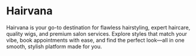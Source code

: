 # Hairvana
 Hairvana is your go-to destination for flawless hairstyling, expert haircare, quality wigs, and premium salon services. Explore styles that match your vibe, book appointments with ease, and find the perfect look—all in one smooth, stylish platform made for you.
